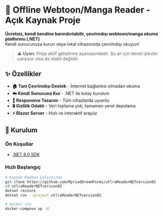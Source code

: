 # 📖 Offline Webtoon/Manga Reader - Açık Kaynak Proje

**Ücretsiz, kendi kendine barındırılabilir, çevrimdışı webtoon/manga okuma platformu (.NET)**  
Kendi sunucunuza kurun veya lokal cihazınızda çevrimdışı okuyun!

> ⚠️ **Uyarı:** Proje aktif geliştirme aşamasındadır. Şu an için temel işlevler çalışıyor olsa da stabil değildir.

## ✨ Özellikler

- **🏠 Tam Çevrimdışı Destek** - İnternet bağlantısı olmadan okuma
- **☁️ Kendi Sunucuna Kur** -  .NET ile kolay kurulum
- **📱 Responsive Tasarım** - Tüm cihazlarda uyumlu
- **🔒 Gizlilik Odaklı** - Veri toplama yok, tamamen yerel depolama
- **⚡ Blazor Server** - Hızlı ve interaktif arayüz

## 🚀 Kurulum

### Ön Koşullar
- [.NET 8.0 SDK](https://dotnet.microsoft.com/download/dotnet/8.0)

### Hızlı Başlangıç
```bash
# Kaynak Koddan Çalıştırma
git clone https://github.com/MyriadDreamForms/utlraReaderNETversion02
cd utlraReaderNETversion02
dotnet restore
dotnet run --project utlraReaderNETversion02

# Docker ile
docker-compose up -d
